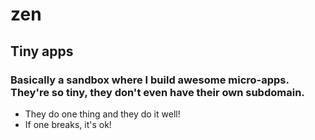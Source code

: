 # zen

## Tiny apps
### Basically a sandbox where I build awesome micro-apps. They're so tiny, they don't even have their own subdomain.
- They do one thing and they do it well!
- If one breaks, it's ok!
